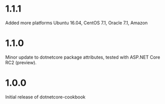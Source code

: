 # 1.1.1

Added more platforms Ubuntu 16.04, CentOS 7.1, Oracle 7.1, Amazon

# 1.1.0

Minor update to dotnetcore package attributes, tested with ASP.NET Core RC2 (preview).

# 1.0.0

Initial release of dotnetcore-cookbook
